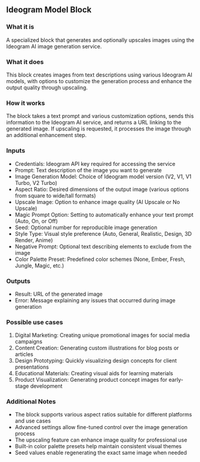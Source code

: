 
## Ideogram Model Block

### What it is
A specialized block that generates and optionally upscales images using the Ideogram AI image generation service.

### What it does
This block creates images from text descriptions using various Ideogram AI models, with options to customize the generation process and enhance the output quality through upscaling.

### How it works
The block takes a text prompt and various customization options, sends this information to the Ideogram AI service, and returns a URL linking to the generated image. If upscaling is requested, it processes the image through an additional enhancement step.

### Inputs
- Credentials: Ideogram API key required for accessing the service
- Prompt: Text description of the image you want to generate
- Image Generation Model: Choice of Ideogram model version (V2, V1, V1 Turbo, V2 Turbo)
- Aspect Ratio: Desired dimensions of the output image (various options from square to wide/tall formats)
- Upscale Image: Option to enhance image quality (AI Upscale or No Upscale)
- Magic Prompt Option: Setting to automatically enhance your text prompt (Auto, On, or Off)
- Seed: Optional number for reproducible image generation
- Style Type: Visual style preference (Auto, General, Realistic, Design, 3D Render, Anime)
- Negative Prompt: Optional text describing elements to exclude from the image
- Color Palette Preset: Predefined color schemes (None, Ember, Fresh, Jungle, Magic, etc.)

### Outputs
- Result: URL of the generated image
- Error: Message explaining any issues that occurred during image generation

### Possible use cases
1. Digital Marketing: Creating unique promotional images for social media campaigns
2. Content Creation: Generating custom illustrations for blog posts or articles
3. Design Prototyping: Quickly visualizing design concepts for client presentations
4. Educational Materials: Creating visual aids for learning materials
5. Product Visualization: Generating product concept images for early-stage development

### Additional Notes
- The block supports various aspect ratios suitable for different platforms and use cases
- Advanced settings allow fine-tuned control over the image generation process
- The upscaling feature can enhance image quality for professional use
- Built-in color palette presets help maintain consistent visual themes
- Seed values enable regenerating the exact same image when needed

